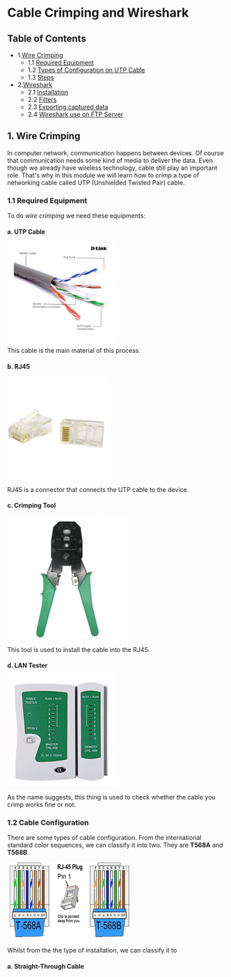 # Cable Crimping and Wireshark

## Table of Contents
+ 1.[Wire Crimping](#1-wire-crimping)
     + 1.1 [Required Equipment](#11-required-equipment)
     + 1.2 [Types of Configuration on UTP Cable](#12-cable-configuration)
     + 1.3 [Steps](#13-steps)
+ 2.[Wireshark](#2-wireshark)
	+ 2.1 [Installation](#21-Installation)
	+ 2.2 [Filters](#22-filters)
	+ 2.3 [Exporting captured data](#23-exporting-captured-data)
	+ 2.4 [Wireshark use on FTP Server](#24-wireshark-use-on-ftp-server)

## 1. Wire Crimping
In computer network, communication happens between devices. Of course that communication needs some kind of media to deliver the data. Even though we already have wireless technology, cable still play an important role. That's why in this module we will learn how to _crimp_ a type of networking cable called UTP (Unshielded Twisted Pair) cable.

### 1.1 Required Equipment
To do _wire crimping_ we need these equipments:
#### a. UTP Cable
![UTP Cable](images/kabelutp.jpg)

This cable is the main material of this process.
#### b. RJ45
![RJ45](images/rj45.jpg)

RJ45 is a connector that connects the UTP cable to the device.
#### c. Crimping Tool
![Crimping Tool](images/tang_crimping.jpg)

This tool is used to install the cable into the RJ45.
#### d. LAN Tester
![LAN Tester](images/lan_tester.jpg)

As the name suggests, this thing is used to check whether the cable you crimp works fine or not.
### 1.2 Cable Configuration
There are some types of cable configuration. From the international standard color sequences, we can classify it into two. They are __T568A__ and __T568B__.

![Color sequence difference between T568A and T568B](images/urutan_warna.png)

Whilst from the the type of installation, we can classify it to
#### a. __Straight-Through Cable__
